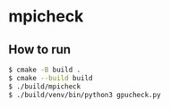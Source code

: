 # mpicheck

## How to run

```bash
$ cmake -B build .
$ cmake --build build
$ ./build/mpicheck
$ ./build/venv/bin/python3 gpucheck.py
```

